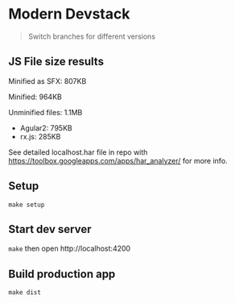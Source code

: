 # Modern Devstack

> Switch branches for different versions

## JS File size results

Minified as SFX: 807KB

Minified: 964KB

Unminified files: 1.1MB
* Agular2: 795KB
* rx.js: 285KB

See detailed localhost.har file in repo with https://toolbox.googleapps.com/apps/har_analyzer/ for more info.

## Setup

`make setup`

## Start dev server

`make` then open http://localhost:4200

## Build production app

`make dist`
